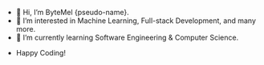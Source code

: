 - 👋 Hi, I’m ByteMel {pseudo-name}.
- 👀 I’m interested in Machine Learning, Full-stack Development, and many more. 
- 🌱 I’m currently learning Software Engineering & Computer Science.

*   Happy Coding!
<!---
ByteMel/ByteMel is a ✨ special ✨ repository because its `README.md` (this file) appears on your GitHub profile.
You can click the Preview link to take a look at your changes.
--->
